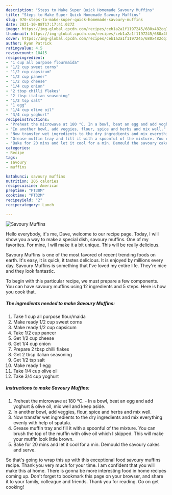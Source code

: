 ```yaml
---
description: "Steps to Make Super Quick Homemade Savoury Muffins"
title: "Steps to Make Super Quick Homemade Savoury Muffins"
slug: 970-steps-to-make-super-quick-homemade-savoury-muffins
date: 2021-10-08T17:17:41.027Z
image: https://img-global.cpcdn.com/recipes/ceb1a2a1f1197245/680x482cq70/savoury-muffins-recipe-main-photo.jpg
thumbnail: https://img-global.cpcdn.com/recipes/ceb1a2a1f1197245/680x482cq70/savoury-muffins-recipe-main-photo.jpg
cover: https://img-global.cpcdn.com/recipes/ceb1a2a1f1197245/680x482cq70/savoury-muffins-recipe-main-photo.jpg
author: Ryan Patrick
ratingvalue: 4.5
reviewcount: 18415
recipeingredient:
- "1 cup all purpose flourmaida"
- "1/2 cup sweet corns"
- "1/2 cup capsicum"
- "1/2 cup paneer"
- "1/2 cup cheese"
- "1/4 cup onion"
- "2 tbsp chilli flakes"
- "2 tbsp italian seasoning"
- "1/2 tsp salt"
- "1 egg"
- "1/4 cup olive oil"
- "3/4 cup yoghurt"
recipeinstructions:
- "Preheat the microwave at 180 °C. In a bowl, beat an egg and add yoghurt &amp; olive oil, mix well and keep aside."
- "In another bowl, add veggies, flour, spice and herbs and mix well."
- "Now transfer wet ingredients to the dry ingredients and mix everything evenly with help of spatula."
- "Grease muffin tray and fill it with a spoonful of the mixture. You can brush the top of the muffin with olive oil which I skipped. This will make your muffin look little brown."
- "Bake for 20 mins and let it cool for a min. Demould the savoury cakes and serve."
categories:
- Recipe
tags:
- savoury
- muffins

katakunci: savoury muffins 
nutrition: 206 calories
recipecuisine: American
preptime: "PT30M"
cooktime: "PT32M"
recipeyield: "2"
recipecategory: Lunch

---
```



![Savoury Muffins](https://img-global.cpcdn.com/recipes/ceb1a2a1f1197245/680x482cq70/savoury-muffins-recipe-main-photo.jpg)

Hello everybody, it's me, Dave, welcome to our recipe page. Today, I will show you a way to make a special dish, savoury muffins. One of my favorites. For mine, I will make it a bit unique. This will be really delicious.



Savoury Muffins is one of the most favored of recent trending foods on earth. It's easy, it is quick, it tastes delicious. It is enjoyed by millions every day. Savoury Muffins is something that I've loved my entire life. They're nice and they look fantastic.


To begin with this particular recipe, we must prepare a few components. You can have savoury muffins using 12 ingredients and 5 steps. Here is how you cook that.

<!--inarticleads1-->

##### The ingredients needed to make Savoury Muffins:

1. Take 1 cup all purpose flour/maida
1. Make ready 1/2 cup sweet corns
1. Make ready 1/2 cup capsicum
1. Take 1/2 cup paneer
1. Get 1/2 cup cheese
1. Get 1/4 cup onion
1. Prepare 2 tbsp chilli flakes
1. Get 2 tbsp italian seasoning
1. Get 1/2 tsp salt
1. Make ready 1 egg
1. Take 1/4 cup olive oil
1. Take 3/4 cup yoghurt




<!--inarticleads2-->

##### Instructions to make Savoury Muffins:

1. Preheat the microwave at 180 °C. - In a bowl, beat an egg and add yoghurt &amp; olive oil, mix well and keep aside.
1. In another bowl, add veggies, flour, spice and herbs and mix well.
1. Now transfer wet ingredients to the dry ingredients and mix everything evenly with help of spatula.
1. Grease muffin tray and fill it with a spoonful of the mixture. You can brush the top of the muffin with olive oil which I skipped. This will make your muffin look little brown.
1. Bake for 20 mins and let it cool for a min. Demould the savoury cakes and serve.




So that's going to wrap this up with this exceptional food savoury muffins recipe. Thank you very much for your time. I am confident that you will make this at home. There is gonna be more interesting food in home recipes coming up. Don't forget to bookmark this page on your browser, and share it to your family, colleague and friends. Thank you for reading. Go on get cooking!
